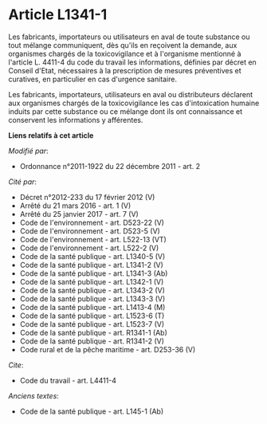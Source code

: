 # Article L1341-1

Les fabricants, importateurs ou utilisateurs en aval de toute substance ou tout mélange communiquent, dès qu'ils en reçoivent
la demande, aux organismes chargés de la toxicovigilance et à l'organisme mentionné à l'article L. 4411-4 du code du travail
les informations, définies par décret en Conseil d'Etat, nécessaires à la prescription de mesures préventives et curatives,
en particulier en cas d'urgence sanitaire.

Les fabricants, importateurs, utilisateurs en aval ou distributeurs déclarent aux organismes chargés de la toxicovigilance
les cas d'intoxication humaine induits par cette substance ou ce mélange dont ils ont connaissance et conservent les
informations y afférentes.

**Liens relatifs à cet article**

_Modifié par_:

  - Ordonnance n°2011-1922 du 22 décembre 2011 - art. 2

_Cité par_:

  - Décret n°2012-233 du 17 février 2012 (V)
  - Arrêté du 21 mars 2016 - art. 1 (V)
  - Arrêté du 25 janvier 2017 - art. 7 (V)
  - Code de l'environnement - art. D523-22 (V)
  - Code de l'environnement - art. D523-5 (V)
  - Code de l'environnement - art. L522-13 (VT)
  - Code de l'environnement - art. L522-2 (V)
  - Code de la santé publique - art. L1340-5 (V)
  - Code de la santé publique - art. L1341-2 (V)
  - Code de la santé publique - art. L1341-3 (Ab)
  - Code de la santé publique - art. L1342-1 (V)
  - Code de la santé publique - art. L1343-2 (V)
  - Code de la santé publique - art. L1343-3 (V)
  - Code de la santé publique - art. L1413-4 (M)
  - Code de la santé publique - art. L1523-6 (T)
  - Code de la santé publique - art. L1523-7 (V)
  - Code de la santé publique - art. R1341-1 (Ab)
  - Code de la santé publique - art. R1341-2 (V)
  - Code rural et de la pêche maritime - art. D253-36 (V)

_Cite_:

  - Code du travail - art. L4411-4

_Anciens textes_:

  - Code de la santé publique - art. L145-1 (Ab)

